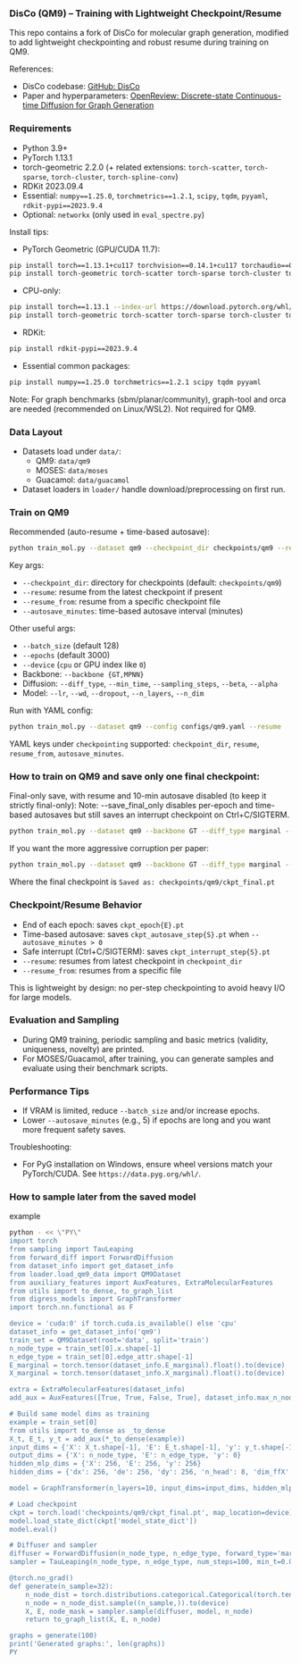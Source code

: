 ### DisCo (QM9) – Training with Lightweight Checkpoint/Resume

This repo contains a fork of DisCo for molecular graph generation, modified to add lightweight checkpointing and robust resume during training on QM9.

References:
- DisCo codebase: [GitHub: DisCo](https://github.com/pricexu/DisCo)
- Paper and hyperparameters: [OpenReview: Discrete-state Continuous-time Diffusion for Graph Generation](https://openreview.net/forum?id=YkSKZEhIYt&referrer=%5Bthe%20profile%20of%20Zhichen%20Zeng%5D(%2Fprofile%3Fid%3D~Zhichen_Zeng1))

### Requirements

- Python 3.9+
- PyTorch 1.13.1 
- torch-geometric 2.2.0 (+ related extensions: `torch-scatter`, `torch-sparse`, `torch-cluster`, `torch-spline-conv`)
- RDKit 2023.09.4
- Essential: `numpy==1.25.0`, `torchmetrics==1.2.1`, `scipy`, `tqdm`, `pyyaml`, `rdkit-pypi==2023.9.4`
- Optional:  `networkx` (only used in `eval_spectre.py`)

Install tips:
- PyTorch Geometric (GPU/CUDA 11.7):
```bash
pip install torch==1.13.1+cu117 torchvision==0.14.1+cu117 torchaudio==0.13.1+cu117 --extra-index-url https://download.pytorch.org/whl/cu117
pip install torch-geometric torch-scatter torch-sparse torch-cluster torch-spline-conv -f https://data.pyg.org/whl/torch-1.13.1+cu117.html
```
- CPU-only:
```bash
pip install torch==1.13.1 --index-url https://download.pytorch.org/whl/cpu
pip install torch-geometric torch-scatter torch-sparse torch-cluster torch-spline-conv
```
- RDKit:
```bash
pip install rdkit-pypi==2023.9.4
```
- Essential common packages:
```bash
pip install numpy==1.25.0 torchmetrics==1.2.1 scipy tqdm pyyaml
```


Note: For graph benchmarks (sbm/planar/community), graph-tool and orca are needed (recommended on Linux/WSL2). Not required for QM9.

### Data Layout

- Datasets load under `data/`:
  - QM9: `data/qm9`
  - MOSES: `data/moses`
  - Guacamol: `data/guacamol`
- Dataset loaders in `loader/` handle download/preprocessing on first run.

### Train on QM9

Recommended (auto-resume + time-based autosave):
```bash
python train_mol.py --dataset qm9 --checkpoint_dir checkpoints/qm9 --resume --autosave_minutes 10
```

Key args:
- `--checkpoint_dir`: directory for checkpoints (default: `checkpoints/qm9`)
- `--resume`: resume from the latest checkpoint if present
- `--resume_from`: resume from a specific checkpoint file
- `--autosave_minutes`: time-based autosave interval (minutes)

Other useful args:
- `--batch_size` (default 128)
- `--epochs` (default 3000)
- `--device` (`cpu` or GPU index like `0`)
- Backbone: `--backbone {GT,MPNN}`
- Diffusion: `--diff_type`, `--min_time`, `--sampling_steps`, `--beta`, `--alpha`
- Model: `--lr`, `--wd`, `--dropout`, `--n_layers`, `--n_dim`

Run with YAML config:
```bash
python train_mol.py --dataset qm9 --config configs/qm9.yaml --resume
```
YAML keys under `checkpointing` supported: `checkpoint_dir`, `resume`, `resume_from`, `autosave_minutes`.

### How to train on QM9 and save only one final checkpoint:

Final-only save, with resume and 10-min autosave disabled (to keep it strictly final-only):
Note: --save_final_only disables per-epoch and time-based autosaves but still saves an interrupt checkpoint on Ctrl+C/SIGTERM.
```bash
python train_mol.py --dataset qm9 --backbone GT --diff_type marginal --alpha 0.8 --beta 2.0 --sampling_steps 100 --save_final_only --resume --autosave_minutes 0
```
If you want the more aggressive corruption per paper:
```bash
python train_mol.py --dataset qm9 --backbone GT --diff_type marginal --alpha 1.0 --beta 5.0 --sampling_steps 100 --save_final_only --resume --autosave_minutes 0
```
Where the final checkpoint is
`Saved as: checkpoints/qm9/ckpt_final.pt`

### Checkpoint/Resume Behavior

- End of each epoch: saves `ckpt_epoch{E}.pt`
- Time-based autosave: saves `ckpt_autosave_step{S}.pt` when `--autosave_minutes > 0`
- Safe interrupt (Ctrl+C/SIGTERM): saves `ckpt_interrupt_step{S}.pt`
- `--resume`: resumes from latest checkpoint in `checkpoint_dir`
- `--resume_from`: resumes from a specific file

This is lightweight by design: no per-step checkpointing to avoid heavy I/O for large models.

### Evaluation and Sampling

- During QM9 training, periodic sampling and basic metrics (validity, uniqueness, novelty) are printed.
- For MOSES/Guacamol, after training, you can generate samples and evaluate using their benchmark scripts.

### Performance Tips

- If VRAM is limited, reduce `--batch_size` and/or increase epochs.
- Lower `--autosave_minutes` (e.g., 5) if epochs are long and you want more frequent safety saves.

Troubleshooting:
- For PyG installation on Windows, ensure wheel versions match your PyTorch/CUDA. See `https://data.pyg.org/whl/`.


### How to sample later from the saved model
example 
```bash
python - << \"PY\"
import torch
from sampling import TauLeaping
from forward_diff import ForwardDiffusion
from dataset_info import get_dataset_info
from loader.load_qm9_data import QM9Dataset
from auxiliary_features import AuxFeatures, ExtraMolecularFeatures
from utils import to_dense, to_graph_list
from digress_models import GraphTransformer
import torch.nn.functional as F

device = 'cuda:0' if torch.cuda.is_available() else 'cpu'
dataset_info = get_dataset_info('qm9')
train_set = QM9Dataset(root='data', split='train')
n_node_type = train_set[0].x.shape[-1]
n_edge_type = train_set[0].edge_attr.shape[-1]
E_marginal = torch.tensor(dataset_info.E_marginal).float().to(device)
X_marginal = torch.tensor(dataset_info.X_marginal).float().to(device)

extra = ExtraMolecularFeatures(dataset_info)
add_aux = AuxFeatures([True, True, False, True], dataset_info.max_n_nodes, extra)

# Build same model dims as training
example = train_set[0]
from utils import to_dense as _to_dense
X_t, E_t, y_t = add_aux(*_to_dense(example))
input_dims = {'X': X_t.shape[-1], 'E': E_t.shape[-1], 'y': y_t.shape[-1] + 1}
output_dims = {'X': n_node_type, 'E': n_edge_type, 'y': 0}
hidden_mlp_dims = {'X': 256, 'E': 256, 'y': 256}
hidden_dims = {'dx': 256, 'de': 256, 'dy': 256, 'n_head': 8, 'dim_ffX': 256, 'dim_ffE': 256, 'dim_ffy': 256}

model = GraphTransformer(n_layers=10, input_dims=input_dims, hidden_mlp_dims=hidden_mlp_dims, hidden_dims=hidden_dims, output_dims=output_dims).to(device)

# Load checkpoint
ckpt = torch.load('checkpoints/qm9/ckpt_final.pt', map_location=device)
model.load_state_dict(ckpt['model_state_dict'])
model.eval()

# Diffuser and sampler
diffuser = ForwardDiffusion(n_node_type, n_edge_type, forward_type='marginal', node_marginal=X_marginal, edge_marginal=E_marginal, device=device, time_exponential=2.0, time_base=0.8)
sampler = TauLeaping(n_node_type, n_edge_type, num_steps=100, min_t=0.01, add_auxiliary_feature=add_aux, device=device, BAR=False)

@torch.no_grad()
def generate(n_sample=32):
    n_node_dist = torch.distributions.categorical.Categorical(torch.tensor(dataset_info.n_node_distribution))
    n_node = n_node_dist.sample((n_sample,)).to(device)
    X, E, node_mask = sampler.sample(diffuser, model, n_node)
    return to_graph_list(X, E, n_node)

graphs = generate(100)
print('Generated graphs:', len(graphs))
PY
```
